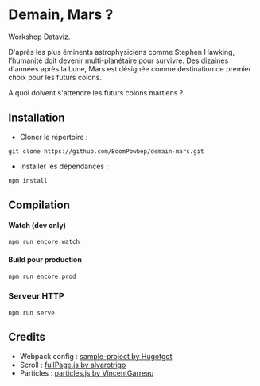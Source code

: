 # Demain, Mars ?

Workshop Dataviz.

D'après les plus éminents astrophysiciens comme Stephen Hawking, l'humanité doit devenir multi-planétaire pour survivre.
Des dizaines d'années après la Lune, Mars est désignée comme destination de premier choix pour les futurs colons.

A quoi doivent s'attendre les futurs colons martiens ?

## Installation

* Cloner le répertoire :
```
git clone https://github.com/BoomPowbep/demain-mars.git
```

* Installer les dépendances :
```
npm install
```

## Compilation

#### Watch (dev only)
```
npm run encore.watch
```

#### Build pour production 
```
npm run encore.prod
```

### Serveur HTTP
```
npm run serve
```

## Credits
* Webpack config : [sample-project by Hugotgot](https://github.com/Hugotgot/sample-project)
* Scroll : [fullPage.js by alvarotrigo](https://github.com/alvarotrigo/fullpage.js)
* Particles : [particles.js by VincentGarreau](https://github.com/VincentGarreau/particles.js/)

